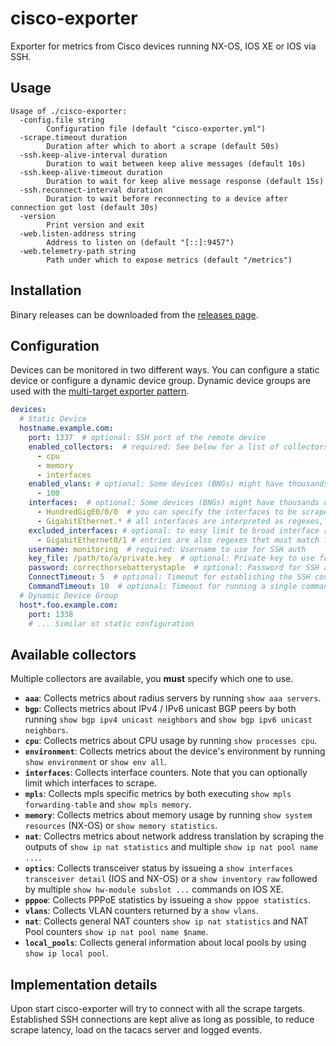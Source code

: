 # cisco-exporter

Exporter for metrics from Cisco devices running NX-OS, IOS XE or IOS via SSH.

## Usage
```
Usage of ./cisco-exporter:
  -config.file string
    	Configuration file (default "cisco-exporter.yml")
  -scrape.timeout duration
    	Duration after which to abort a scrape (default 50s)
  -ssh.keep-alive-interval duration
    	Duration to wait between keep alive messages (default 10s)
  -ssh.keep-alive-timeout duration
    	Duration to wait for keep alive message response (default 15s)
  -ssh.reconnect-interval duration
    	Duration to wait before reconnecting to a device after connection got lost (default 30s)
  -version
    	Print version and exit
  -web.listen-address string
    	Address to listen on (default "[::]:9457")
  -web.telemetry-path string
    	Path under which to expose metrics (default "/metrics")
```

## Installation
Binary releases can be downloaded from the [releases page](https://gitlab.com/wobcom/cisco-exporter/-/releases).

## Configuration

Devices can be monitored in two different ways. You can configure a static device or configure a dynamic device group.
Dynamic device groups are used with the [multi-target exporter pattern](https://prometheus.io/docs/guides/multi-target-exporter/).

```yaml
devices:
  # Static Device
  hostname.example.com:
    port: 1337  # optional: SSH port of the remote device
    enabled_collectors:  # required: See below for a list of collectors
      - cpu
      - memory
      - interfaces
    enabled_vlans: # optional: Some devices (BNGs) might have thousands of vlans 
      - 100
    interfaces:  # optional: Some devices (BNGs) might have thousands of interfaces
      - HundredGigE0/0/0  # you can specify the interfaces to be scraped
      - GigabitEthernet.* # all interfaces are interpreted as regexes, that must match the whole interface name
    excluded_interfaces: # optional: to easy limit to broad interface regexes
      - GigabitEthernet0/1 # entries are also regexes thet must match full interface names 
    username: monitoring  # required: Username to use for SSH auth
    key_file: /path/to/a/private.key  # optional: Private key to use for SSH auth
    password: correcthorsebatterystaple  # optional: Password for SSH auth
    ConnectTimeout: 5  # optional: Timeout for establishing the SSH conenction
    CommandTimeout: 10  # optional: Timeout for running a single command on the remote
  # Dynamic Device Group
  host*.foo.example.com:
    port: 1338
    # ... Similar ot static configuration 
```

## Available collectors
Multiple collectors are available, you **must** specify which one to use.

* **`aaa`**: Collects metrics about radius servers by running `show aaa servers`.
* **`bgp`**: Collects metrics about IPv4 / IPv6 unicast BGP peers by both running `show bgp ipv4 unicast neighbors` and `show bgp ipv6 unicast neighbors`.
* **`cpu`**: Collects metrics about CPU usage by running `show processes cpu`.
* **`environment`**: Collects metrics about the device's environment by running `show environment` or `show env all`.
* **`interfaces`**: Collects interface counters. Note that you can optionally limit which interfaces to scrape.
* **`mpls`**: Collects mpls specific metrics by both executing `show mpls forwarding-table` and `show mpls memory`.
* **`memory`**: Collects metrics about memory usage by running `show system resources` (NX-OS) or `show memory statistics`.
* **`nat`**: Collectrs metrics about network address translation by scraping the outputs of `show ip nat statistics` and multiple `show ip nat pool name ...`.
* **`optics`**: Collects transceiver status by issueing a `show interfaces transceiver detail` (IOS and NX-OS) or a `show inventory raw` followed by multiple `show hw-module subslot ...` commands on IOS XE.
* **`pppoe`**: Collects PPPoE statistics by issueing a `show pppoe statistics`.
* **`vlans`**: Collects VLAN counters returned by a `show vlans`.
* **`nat`**: Collects general NAT counters `show ip nat statistics` and NAT Pool counters `show ip nat pool name $name`.
* **`local_pools`**: Collects general information about local pools by using `show ip local pool`.

## Implementation details
Upon start cisco-exporter will try to connect with all the scrape targets.
Established SSH connections are kept alive as long as possible, to reduce scrape latency, load on the tacacs server and logged events.
